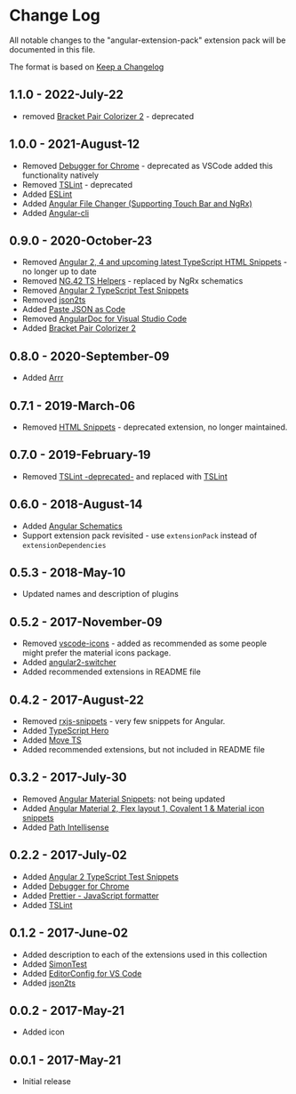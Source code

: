 # Change Log
All notable changes to the "angular-extension-pack" extension pack will be documented in this file.

The format is based on [Keep a Changelog](http://keepachangelog.com/en/1.0.0/)

## 1.1.0 - 2022-July-22
- removed [Bracket Pair Colorizer 2](https://marketplace.visualstudio.com/items?itemName=CoenraadS.bracket-pair-colorizer-2) - deprecated

## 1.0.0 - 2021-August-12
- Removed [Debugger for Chrome](https://marketplace.visualstudio.com/items?itemName=msjsdiag.debugger-for-chrome) - deprecated as VSCode added this functionality natively
- Removed [TSLint](https://marketplace.visualstudio.com/items?itemName=ms-vscode.vscode-typescript-tslint-plugin) - deprecated
- Added [ESLint](https://marketplace.visualstudio.com/items?itemName=dbaeumer.vscode-eslint)
- Added [Angular File Changer (Supporting Touch Bar and NgRx)](https://marketplace.visualstudio.com/items?itemName=john-crowson.angular-file-changer)
- Added [Angular-cli](https://marketplace.visualstudio.com/items?itemName=segerdekort.angular-cli)

## 0.9.0 - 2020-October-23
- Removed [Angular 2, 4 and upcoming latest TypeScript HTML Snippets](https://marketplace.visualstudio.com/items?itemName=UVBrain.Angular2) - no longer up to date
- Removed [NG.42 TS Helpers](https://marketplace.visualstudio.com/items?itemName=NG-42.ng-fortytwo-vscode-extension) - replaced by NgRx schematics
- Removed [Angular 2 TypeScript Test Snippets](https://marketplace.visualstudio.com/items?itemName=MarinhoBrandao.Angular2Tests)
- Removed [json2ts](https://marketplace.visualstudio.com/items?itemName=GregorBiswanger.json2ts)
- Added [Paste JSON as Code](https://marketplace.visualstudio.com/items?itemName=quicktype.quicktype)
- Removed [AngularDoc for Visual Studio Code](https://marketplace.visualstudio.com/items?itemName=AngularDoc.angulardoc-vscode)
- Added [Bracket Pair Colorizer 2](https://marketplace.visualstudio.com/items?itemName=CoenraadS.bracket-pair-colorizer-2)

## 0.8.0 - 2020-September-09
- Added [Arrr](https://marketplace.visualstudio.com/items?itemName=obenjiro.arrr)

## 0.7.1 - 2019-March-06
- Removed [HTML Snippets](https://marketplace.visualstudio.com/items?itemName=abusaidm.html-snippets) - deprecated extension, no longer maintained.

## 0.7.0 - 2019-February-19
- Removed [TSLint -deprecated-](https://marketplace.visualstudio.com/items?itemName=eg2.tslint) and replaced with [TSLint](https://marketplace.visualstudio.com/items?itemName=ms-vscode.vscode-typescript-tslint-plugin)

## 0.6.0 - 2018-August-14
- Added [Angular Schematics](https://marketplace.visualstudio.com/items?itemName=cyrilletuzi.angular-schematics)
- Support extension pack revisited - use `extensionPack` instead of `extensionDependencies`

## 0.5.3 - 2018-May-10
- Updated names and description of plugins

## 0.5.2 - 2017-November-09
- Removed [vscode-icons](https://marketplace.visualstudio.com/items?itemName=robertohuertasm.vscode-icons) - added as recommended as some people might prefer the material icons package.
- Added [angular2-switcher](https://marketplace.visualstudio.com/items?itemName=infinity1207.angular2-switcher)
- Added recommended extensions in README file

## 0.4.2 - 2017-August-22
- Removed [rxjs-snippets](https://marketplace.visualstudio.com/items?itemName=pkosta2006.rxjs-snippets) - very few snippets for Angular.
- Added [TypeScript Hero](https://marketplace.visualstudio.com/items?itemName=rbbit.typescript-hero)
- Added [Move TS](https://marketplace.visualstudio.com/items?itemName=stringham.move-ts)
- Added recommended extensions, but not included in README file

## 0.3.2 - 2017-July-30
- Removed [Angular Material Snippets](https://marketplace.visualstudio.com/items?itemName=4tron.angular-material-snippets): not being updated
- Added [Angular Material 2, Flex layout 1, Covalent 1 & Material icon snippets](https://marketplace.visualstudio.com/items?itemName=1tontech.angular-material)
- Added [Path Intellisense](https://marketplace.visualstudio.com/items?itemName=christian-kohler.path-intellisense)

## 0.2.2 - 2017-July-02
- Added [Angular 2 TypeScript Test Snippets](https://marketplace.visualstudio.com/items?itemName=MarinhoBrandao.Angular2Tests)
- Added [Debugger for Chrome](https://marketplace.visualstudio.com/items?itemName=msjsdiag.debugger-for-chrome)
- Added [Prettier - JavaScript formatter](https://marketplace.visualstudio.com/items?itemName=esbenp.prettier-vscode)
- Added  [TSLint](https://marketplace.visualstudio.com/items?itemName=eg2.tslint)

## 0.1.2 - 2017-June-02
- Added description to each of the extensions used in this collection
- Added [SimonTest](https://marketplace.visualstudio.com/items?itemName=SimonTest.simontest)
- Added [EditorConfig for VS Code](https://marketplace.visualstudio.com/items?itemName=EditorConfig.EditorConfig)
- Added [json2ts](https://marketplace.visualstudio.com/items?itemName=GregorBiswanger.json2ts)

## 0.0.2 - 2017-May-21
- Added icon

## 0.0.1 - 2017-May-21
- Initial release
